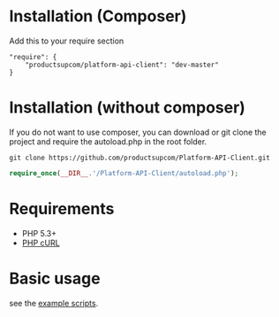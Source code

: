 # Installation (Composer)

Add this to your require section

```
"require": {
    "productsupcom/platform-api-client": "dev-master"
}
```

# Installation (without composer)

If you do not want to use composer, you can download or git clone the project and require the autoload.php in the root folder.
```
git clone https://github.com/productsupcom/Platform-API-Client.git
```

```php
require_once(__DIR__.'/Platform-API-Client/autoload.php');
```

# Requirements
 * PHP 5.3+
 * [PHP cURL](http://php.net/manual/en/curl.installation.php)
 
# Basic usage
see the [example scripts](https://github.com/productsupcom/Platform-API-Client/tree/master/examples/Service).

